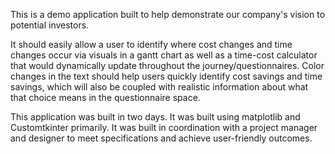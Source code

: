This is a demo application built to help demonstrate our company's vision to potential investors.  

It should easily allow a user to identify where cost changes and time changes occur via visuals in a gantt chart as well as a time-cost calculator that would dynamically update throughout the journey/questionnaires. 
Color changes in the text should help users quickly identify cost savings and time savings, which will also be coupled with realistic information about what that choice means in the questionnaire space.

This application was built in two days.
It was built using matplotlib and Customtkinter primarily.
It was built in coordination with a project manager and designer to meet specifications and achieve user-friendly outcomes.
